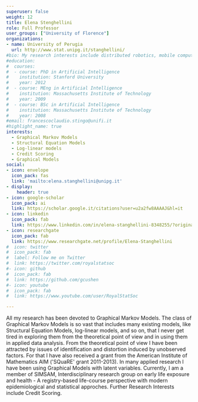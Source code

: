 ```yaml
---
superuser: false
weight: 12
title: Elena Stenghellini
role: Full Professor
user_groups: ["University of Florence"]
organizations:
- name: University of Perugia
  url: http://www.stat.unipg.it/stanghellini/
#bio: My research interests include distributed robotics, mobile computing and programmable matter.
#education:
#  courses:
#  - course: PhD in Artificial Intelligence
#    institution: Stanford University
#    year: 2012
#  - course: MEng in Artificial Intelligence
#    institution: Massachusetts Institute of Technology
#    year: 2009
#  - course: BSc in Artificial Intelligence
#    institution: Massachusetts Institute of Technology
#    year: 2008
#email: francescoclaudio.stingo@unifi.it
#highlight_name: true
interests:
  - Graphical Markov Models
  - Structural Equation Models
  - Log-linear models
  - Credit Scoring
  - Graphical Models
social:
- icon: envelope
  icon_pack: fas
  link: 'mailto:elena.stanghellini@unipg.it'
- display:
    header: true
- icon: google-scholar
  icon_pack: ai
  link: https://scholar.google.it/citations?user=u2a2fw8AAAAJ&hl=it
- icon: linkedin
  icon_pack: fab
  link: https://www.linkedin.com/in/elena-stanghellini-8348255/?originalSubdomain=it
- icon: researchgate
  icon_pack: fab
  link: https://www.researchgate.net/profile/Elena-Stanghellini
#  icon: twitter
#  icon_pack: fab
#  label: Follow me on Twitter
#  link: https://twitter.com/royalstatsoc
#- icon: github
#  icon_pack: fab
#  link: https://github.com/gcushen
#- icon: youtube
#  icon_pack: fab
#  link: https://www.youtube.com/user/RoyalStatSoc

---
```


All my research has been devoted to Graphical Markov Models. The class of Graphical Markov Models is so vast that includes many existing models, like Structural Equation Models, log-linear models, and so on, that I never get tired in exploring them from the theoretical point of view and in using them in applied data analysis.
From the theoretical point of view I have been attracted by issues of identification and distortion induced by unobserved factors. For that I have also received a grant from the American Institute of Mathematics AIM ('SQuaRE' grant 2011-2013). In many applied research I have been using Graphical Models with latent variables.
Currently, I am a member of SIMSAM, Interdisciplinary research group on early life exposure and health - A registry-based life-course perspective with modern epidemiological and statistical approches. Further Research Interests include Credit Scoring.


